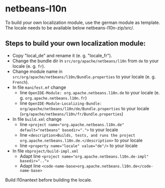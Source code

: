 <!---

    Licensed to the Apache Software Foundation (ASF) under one
    or more contributor license agreements.  See the NOTICE file
    distributed with this work for additional information
    regarding copyright ownership.  The ASF licenses this file
    to you under the Apache License, Version 2.0 (the
    "License"); you may not use this file except in compliance
    with the License.  You may obtain a copy of the License at

      http://www.apache.org/licenses/LICENSE-2.0

    Unless required by applicable law or agreed to in writing,
    software distributed under the License is distributed on an
    "AS IS" BASIS, WITHOUT WARRANTIES OR CONDITIONS OF ANY
    KIND, either express or implied.  See the License for the
    specific language governing permissions and limitations
    under the License.

-->

# netbeans-l10n

To build your own localization module, use the german module as template. The locale needs to be available below netbeans-l10n-zip/src/.
## Steps to build your own localization module:
* Copy "local_de" and rename it (e. g. "locale_fr").
* Change the bundle dir in `src/org/apache/netbeans/l10n` from `de` to your locale (e. g. `fr`).
* Change module name in  `src/org/apache/netbeans/l10n/Bundle.properties` to your locale (e. g. `French`).
* In file `manifest.mf` change 
	* line `OpenIDE-Module: org.apache.netbeans.l10n.de` to your locale (e. g. `org.apache.netbeans.l10n.fr`)
	* line `OpenIDE-Module-Localizing-Bundle: org/apache/netbeans/l10n/de/Bundle.properties` to your locale (`org/apache/netbeans/l10n/fr/Bundle.properties`)
* In file `build.xml` change 
	* line `<project name="org.apache.netbeans.l10n.de" default="netbeans" basedir=".">` to your locale
	* line `<description>Builds, tests, and runs the project org.apache.netbeans.l10n.de.</description>` to your locale
	* line `<property name="locale" value="de"/>` to your locale
* In file `nbproject/build-impl.xml`
	* Adapt line `<project name="org.apache.netbeans.l10n.de-impl" basedir="..">`
	* Adapt line `<code-name-base>org.apache.netbeans.l10n.de</code-name-base>`


Build l10nantext before building the locale. 
